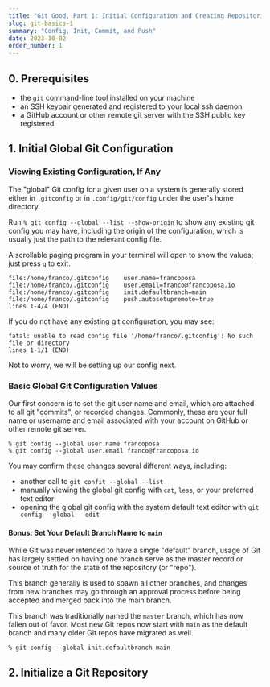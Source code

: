 ```yaml
---
title: "Git Good, Part 1: Initial Configuration and Creating Repositories"
slug: git-basics-1
summary: "Config, Init, Commit, and Push"
date: 2023-10-02
order_number: 1
---
```


## 0. Prerequisites

* the `git` command-line tool installed on your machine
* an SSH keypair generated and registered to your local ssh daemon
* a GitHub account or other remote git server with the SSH public key registered

## 1. Initial Global Git Configuration

### Viewing Existing Configuration, If Any

The "global" Git config for a given user on a system is generally stored either in
`.gitconfig` or in `.config/git/config` under the user's home directory.

Run `% git config --global --list --show-origin` to show any existing git config you may have,
including the origin of the configuration, which is usually just the path to the relevant config file.

A scrollable paging program in your terminal will open to show the values; just press `q` to exit.  

```shell
file:/home/franco/.gitconfig    user.name=francoposa
file:/home/franco/.gitconfig    user.email=franco@francoposa.io
file:/home/franco/.gitconfig    init.defaultbranch=main
file:/home/franco/.gitconfig    push.autosetupremote=true
lines 1-4/4 (END)
```

If you do not have any existing git configuration, you may see:
```shell
fatal: unable to read config file '/home/franco/.gitconfig': No such file or directory
lines 1-1/1 (END)
```

Not to worry, we will be setting up our config next.

### Basic Global Git Configuration Values

Our first concern is to set the git user name and email, which are attached to all git "commits", or recorded changes.
Commonly, these are your full name or username and email associated with your account on GitHub or other remote git server.

```shell
% git config --global user.name francoposa
% git config --global user.email franco@francoposa.io
```

You may confirm these changes several different ways, including:
* another call to `git confit --global --list`
* manually viewing the global git config with `cat`, `less`, or your preferred text editor
* opening the global git config with the system default text editor with `git config --global --edit`

#### Bonus: Set Your Default Branch Name to `main`

While Git was never intended to have a single "default" branch, usage of Git has largely settled on
having one branch serve as the master record or source of truth for the state of the repository (or "repo").

This branch generally is used to spawn all other branches, and changes from new branches may go through
an approval process before being accepted and merged back into the main branch.

This branch was traditionally named the `master` branch, which has now fallen out of favor.
Most new Git repos now start with `main` as the default branch and many older Git repos have migrated as well.

```shell
% git config --global init.defaultbranch main
```

## 2. Initialize a Git Repository
